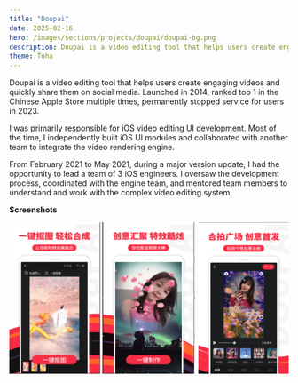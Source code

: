 ```yaml
---
title: "Doupai"
date: 2025-02-16
hero: /images/sections/projects/doupai/doupai-bg.png
description: Doupai is a video editing tool that helps users create engaging videos and quickly share them on social media.  
theme: Toha
---
```


Doupai is a video editing tool that helps users create engaging videos and quickly share them on social media. Launched in 2014, ranked top 1 in the Chinese Apple Store multiple times, permanently stopped service for users in 2023.
  
I was primarily responsible for iOS video editing UI development. Most of the time, I independently built iOS UI modules and collaborated with another team to integrate the video rendering engine.

From February 2021 to May 2021, during a major version update, I had the opportunity to lead a team of 3 iOS engineers. I oversaw the development process, coordinated with the engine team, and mentored team members to understand and work with the complex video editing system.


**Screenshots**

![](/images/sections/projects/doupai/doupai-x.png)
